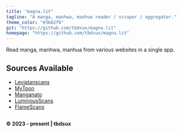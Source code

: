 ```yaml
---
title: "magna.lit"
tagline: "A manga, manhwa, manhua reader / scraper / aggregator."
theme_color: "#3b82f6"
git: "https://github.com/tbdsux/magna.lit"
homepage: "https://github.com/tbdsux/magna.lit"
---
```


Read manga, manhwa, manhua from various websites in a single app.

## Sources Available

- [Leviatanscans](https://en.leviatanscans.com/home/)
- [MyToon](https://mytoon.net/)
- [Manganato](https://manganato.com/)
- [LuminousScans](https://luminousscans.com/)
- [FlameScans](https://flamescans.org/)

##

**&copy; 2023 - present | tbdsux**
